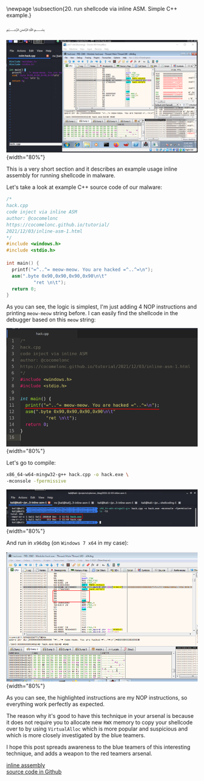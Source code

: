 \newpage
\subsection{20. run shellcode via inline ASM. Simple C++ example.}

﷽

![inline asm](./images/28/2021-12-03_11-41.png){width="80%"}    

This is a very short section and it describes an example usage inline assembly for running shellcode in malware.   

Let's take a look at example C++ source code of our malware:    

```cpp
/*
hack.cpp
code inject via inline ASM
author: @cocomelonc
https://cocomelonc.github.io/tutorial/
2021/12/03/inline-asm-1.html
*/
#include <windows.h>
#include <stdio.h>

int main() {
  printf("=^..^= meow-meow. You are hacked =^..^=\n");
  asm(".byte 0x90,0x90,0x90,0x90\n\t"
          "ret \n\t");
  return 0;
}

```

As you can see, the logic is simplest, I'm just adding 4 NOP instructions and printing `meow-meow` string before. I can easily find the shellcode in the debugger based on this `meow` string:   

![inline asm 2](./images/28/2021-12-03_11-52.png){width="80%"}    

Let's go to compile:   
```bash
x86_64-w64-mingw32-g++ hack.cpp -o hack.exe \
-mconsole -fpermissive
```

![inline asm 3](./images/28/2021-12-03_11-51.png){width="80%"}    

And run in `x96dbg` (on `Windows 7 x64` in my case):

![inline asm 4](./images/28/2021-12-03_12-09.png){width="80%"}    

As you can see, the highlighted instructions are my NOP instructions, so everything work perfectly as expected.    

The reason why it's good to have this technique in your arsenal is because it does not require you to allocate new `RWX` memory to copy your shellcode over to by using `VirtualAlloc` which is more popular and suspicious and which is more closely investigated by the blue teamers. 

I hope this post spreads awareness to the blue teamers of this interesting technique, and adds a weapon to the red teamers arsenal.      

[inline assembly](https://docs.microsoft.com/en-us/cpp/assembler/inline/inline-assembler?view=msvc-170)    
[source code in Github](https://github.com/cocomelonc/2021-12-03-inline-asm-1)    
